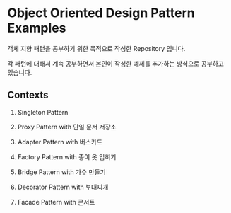 # Object Oriented Design Pattern Examples

객체 지향 패턴을 공부하기 위한 목적으로 작성한 Repository 입니다.

각 패턴에 대해서 계속 공부하면서 본인이 작성한 예제를 추가하는 방식으로 공부하고 있습니다.

## Contexts

1. Singleton Pattern

2. Proxy Pattern with 단일 문서 저장소

3. Adapter Pattern with 버스카드

4. Factory Pattern with 종이 옷 입히기

5. Bridge Pattern with 가수 만들기

6. Decorator Pattern with 부대찌개

7. Facade Pattern with 콘서트